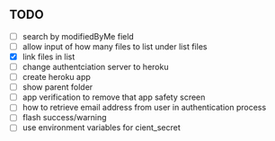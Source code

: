 ## TODO

- [ ] search by modifiedByMe field
- [ ] allow input of how many files to list under list files
- [x] link files in list
- [ ] change authentciation server to heroku
- [ ] create heroku app
- [ ] show parent folder
- [ ] app verification to remove that app safety screen
- [ ] how to retrieve email address from user in authentication process
- [ ] flash success/warning
- [ ] use environment variables for cient_secret
